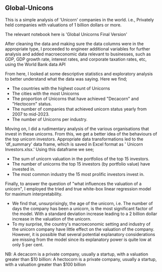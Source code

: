 ## Global-Unicons

This is a simple analysis of 'Unicorn' companies in the world. i.e., Privately held companies with valuations of 1 billion dollars or more.

The relevant notebook here is 'Global Unicorns Final Version'

After cleaning the data and making sure   the data columns were in the appropriate type, I proceeded to engineer additional variables for further analysis and added macroeconomic data relevant to businesses, such as GDP, GDP growth rate, interest rates, and corporate taxation rates, etc,  using the World Bank data API

From here, I looked at some descriptive statistics and exploratory analysis to better understand what the data was saying. Here we find;
 
 * The countries with the highest count of Unicorns
 * The cities with the most Unicorns
 * The proportion of Unicorns that have achieved "Decacorn" and "Hectocorn"  status. 
 * The number of companies that achieved unicorn status yearly from 2007 to mid-2023.
 * The number of Unicorns per industry.
 
Moving on, I did a rudimentary analysis of the various organisations that invest in these unicorns. From this, we get a better idea of the behaviours of the top unicorn investors. Appropriate data transformations led to the 'df_summary' data frame, which is saved in Excel format as ' Unicorn Investors.xlsx.' Using this dataframe we see;

* The sum of unicorn valuation in the portfolios of the top 15 investors.
* The number of unicorns the top 15 investors (by portfolio value) have invested in.
* The most common industry the 15 most prolific investors invest in.
 
 
Finally, to answer the question of "what influences the valuation of a unicorn", I employed the tried and true white-box linear regression model for maximum interpretability.  

* We find that, unsurprisingly, the age of the unicorn, i.e. The number of days the company has been a unicorn, is the most significant factor of the model. With a standard deviation increase leading to a 2 billion dollar increase in the valuation of the unicorn. 
* To my surprise, the country's macroeconomic setting and industry of the unicorn company have little effect on the valuation of the company. However, it is possible that several potential explanatory considerations are missing from the model since its explanatory power is quite low at only 5 per cent.
 
 
NB: A decacorn is a private company, usually a startup, with a valuation greater than $10 billion: A hectocorn is a private company, usually a startup, with a valuation greater than $100 billion